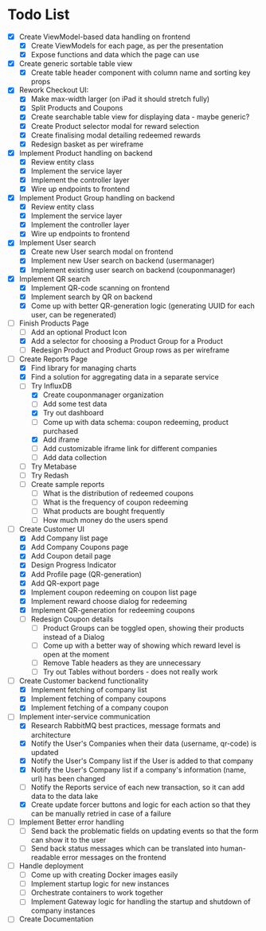 # Todo List

- [x] Create ViewModel-based data handling on frontend
  - [x] Create ViewModels for each page, as per the presentation
  - [x] Expose functions and data which the page can use
- [x] Create generic sortable table view
  - [x] Create table header component with column name and sorting key props
- [x] Rework Checkout UI:
  - [x] Make max-width larger (on iPad it should stretch fully)
  - [x] Split Products and Coupons
  - [x] Create searchable table view for displaying data - maybe generic?
  - [x] Create Product selector modal for reward selection
  - [x] Create finalising modal detailing redeemed rewards
  - [x] Redesign basket as per wireframe
- [x] Implement Product handling on backend
  - [x] Review entity class
  - [x] Implement the service layer
  - [x] Implement the controller layer
  - [x] Wire up endpoints to frontend
- [x] Implement Product Group handling on backend
  - [x] Review entity class
  - [x] Implement the service layer
  - [x] Implement the controller layer
  - [x] Wire up endpoints to frontend
- [x] Implement User search
  - [x] Create new User search modal on frontend
  - [x] Implement new User search on backend (usermanager)
  - [x] Implement existing user search on backend (couponmanager)
- [x] Implement QR search
  - [x] Implement QR-code scanning on frontend
  - [x] Implement search by QR on backend
  - [x] Come up with better QR-generation logic (generating UUID for each user, can be regenerated)
- [ ] Finish Products Page
  - [ ] Add an optional Product Icon
  - [x] Add a selector for choosing a Product Group for a Product
  - [ ] Redesign Product and Product Group rows as per wireframe
- [ ] Create Reports Page
  - [x] Find library for managing charts
  - [x] Find a solution for aggregating data in a separate service
  - [ ] Try InfluxDB
    - [x] Create couponmanager organization
    - [ ] Add some test data
    - [x] Try out dashboard
    - [ ] Come up with data schema: coupon redeeming, product purchased
    - [x] Add iframe
    - [ ] Add customizable iframe link for different companies
    - [ ] Add data collection
  - [ ] Try Metabase
  - [ ] Try Redash
  - [ ] Create sample reports
    - [ ] What is the distribution of redeemed coupons
    - [ ] What is the frequency of coupon redeeming
    - [ ] What products are bought frequently
    - [ ] How much money do the users spend
- [ ] Create Customer UI
  - [x] Add Company list page
  - [x] Add Company Coupons page
  - [x] Add Coupon detail page
  - [x] Design Progress Indicator
  - [x] Add Profile page (QR-generation)
  - [x] Add QR-export page
  - [x] Implement coupon redeeming on coupon list page
  - [x] Implement reward choose dialog for redeeming
  - [x] Implement QR-generation for redeeming coupons
  - [ ] Redesign Coupon details
    - [ ] Product Groups can be toggled open, showing their products instead of a Dialog
    - [ ] Come up with a better way of showing which reward level is open at the moment
    - [ ] Remove Table headers as they are unnecessary
    - [ ] Try out Tables without borders - does not really work
- [ ] Create Customer backend functionality
  - [x] Implement fetching of company list
  - [x] Implement fetching of company coupons
  - [x] Implement fetching of a company coupon
- [ ] Implement inter-service communication
  - [x] Research RabbitMQ best practices, message formats and architecture
  - [x] Notify the User's Companies when their data (username, qr-code) is updated
  - [x] Notify the User's Company list if the User is added to that company
  - [x] Notify the User's Company list if a company's information (name, url) has been changed
  - [ ] Notify the Reports service of each new transaction, so it can add data to the data lake
  - [x] Create update forcer buttons and logic for each action so that they can be manually retried in case of a failure
- [ ] Implement Better error handling
  - [ ] Send back the problematic fields on updating events so that the form can show it to the user
  - [ ] Send back status messages which can be translated into human-readable error messages on the frontend
- [ ] Handle deployment
  - [ ] Come up with creating Docker images easily
  - [ ] Implement startup logic for new instances
  - [ ] Orchestrate containers to work together
  - [ ] Implement Gateway logic for handling the startup and shutdown of company instances
- [ ] Create Documentation